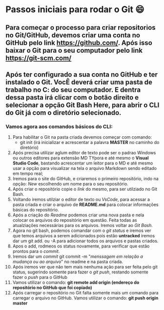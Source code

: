 # Passos iniciais para rodar o Git :smile:

## Para começar o processo para criar repositorios no Git/GitHub, devemos criar uma conta no GitHub pelo link https://github.com/. Após isso baixar o Git para o seu computador pelo link https://git-scm.com/

## Após ter configurado a sua conta no GitHub e ter instalado o Git. VocÊ deverá criar uma pasta de trabalho no C: do seu computador. E dentra dessa pasta irá clicar com o botão direito e selecionar a opção Git Bash Here, para abrir o CLI do Git já com o diretório selecionado.

### Vamos agora aos comandos básicos do CLI:

1. Para habilitar o Git na pasta criada devemos começar com comando:
    - git init (irá inicializar e acrescentar a palavra **MASTER** no caminho do diretório)
2. Após precisa utilizar aglum editor de texto pode ser o padrao Windows ou outros editores para extensão MD TYpora e até mesmo o **Visual Studio Code**, bastando acrescentar um leitor para o MD e até mesmo usar a opção para visualizar na tela o arquivo Markdown sendo editado em tempo real;
3. Iremos para o site do GitHub, e criaremos o primeiro repositório, indo na opção: *New* escolhendo um nome para o seu repositório.
4. Após criar o repositório copie o *link* do mesmo, para ser utilziado no Git Bash.
5. Voltando iremos utilziar o editor de texto ou *VsCode*, para acessar a pasta criada e criar o arquivo de **README.md** para colocar informações básicas do repositório.
6. Após a criação do *Readme* podemos criar uma nova pasta e nela colocar os arquivos do repositório em questão. Feita todas as atualziações necessárias para os arquivos. Iremos voltar ao *Git Bash*.
7.  Agora no git bash, podemos comandar com o *git status* e iremos ver que temos arquivos a serem adicionados pois estão **untracked** iremos dar um git add. ou -A para adicionar todos os arquivos e pastas criados.
8.  Apos o add, rodmeos os status novamente, para verificar que estão prontos para o *commit*.
9.  Iremos dar um *commit* git commit -m "*menssagem em relação a mudança ou ao arquivo*" no readme e na pasta criada.
10. Após iremos ver que não tem mais nenhuma ação para ser feita pelo git status, sugerindo somente para fazer o *git push*, restando somente fazer o *push* para o GitHub
11. Vamos utilizar o comando: **git remote add origin (endereço do repositório no GitHub que foi copiado)**
12. Após carregar o repositório no Git falta somente mais um comando para carregar o arquivo no GitHub. Vamos utilizar o comando: **git push origin master**
